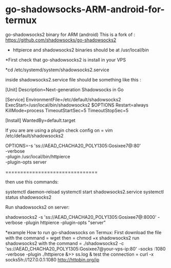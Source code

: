 # go-shadowsocks-ARM-android-for-termux
go-shadowsocks2 binary for ARM (android)
This is a fork of :
https://github.com/shadowsocks/go-shadowsocks2

* httpierce and shadowsocks2 binaries should be at /usr/local/bin

*First check that go-shadowsocks2 is install in your VPS 

*cd /etc/systemd/system/shadowsocks2.service

inside shadowsocks2.service file should be something like this :

[Unit]
Description=Next-generation Shadowsocks in Go

[Service]
EnvironmentFile=/etc/default/shadowsocks2
ExecStart=/usr/local/bin/shadowsocks2 $OPTIONS
Restart=always
KillMode=process
TimeoutStartSec=5
TimeoutStopSec=5

[Install]
WantedBy=default.target

If you are are using a plugin check config on = vim /etc/default/shadowsocks2 

OPTIONS=-s 'ss://AEAD_CHACHA20_POLY1305:Gosixee7@:80' \
        -verbose \
        -plugin /usr/local/bin/httpierce \
        -plugin-opts server


===============================

then use this commands: 

systemctl daemon-reload
systemctl start shadowsocks2.service
systemctl status shadowsocks2

Run shadowsocks2 on server:

shadowsocks2 -s 'ss://AEAD_CHACHA20_POLY1305:Gosixee7@:8000' -verbose -plugin httpierce -plugin-opts "server"

*example How to run go-shadowsocks on Termux:
First download the file with the command = wget
then = chmod +x shadowsocks2
run shadowsocks2 with the command = ./shadowsocks2 -c 'ss://AEAD_CHACHA20_POLY1305:Gosixee7@your-vps-ip:80' -socks :1080 -verbose -plugin ./httpierce &>> ss.log &
test the connection = curl -x socks5h://127.0.0.1:1080 http://httpbin.org/ip




